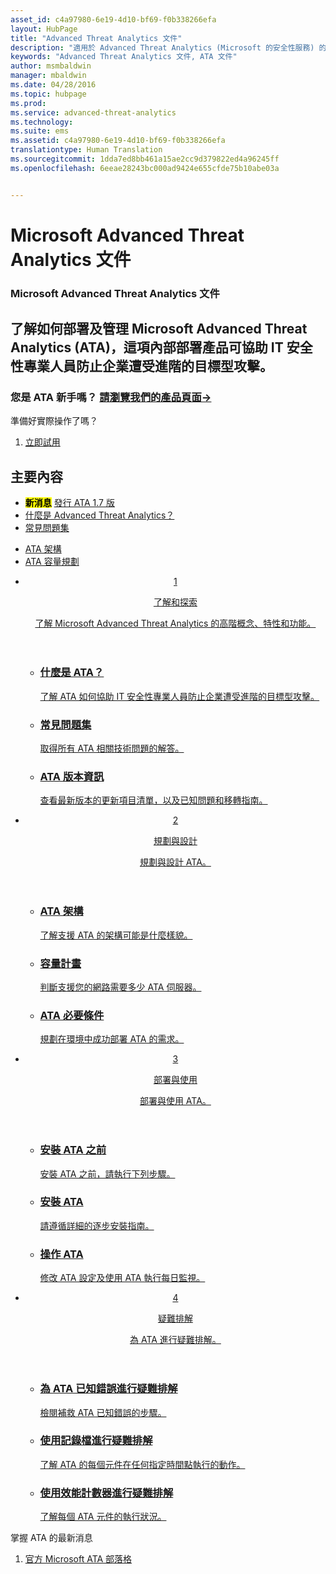 ```yaml
---
asset_id: c4a97980-6e19-4d10-bf69-f0b338266efa
layout: HubPage
title: "Advanced Threat Analytics 文件"
description: "適用於 Advanced Threat Analytics (Microsoft 的安全性服務) 的技術文件。"
keywords: "Advanced Threat Analytics 文件, ATA 文件"
author: msmbaldwin
manager: mbaldwin
ms.date: 04/28/2016
ms.topic: hubpage
ms.prod: 
ms.service: advanced-threat-analytics
ms.technology: 
ms.suite: ems
ms.assetid: c4a97980-6e19-4d10-bf69-f0b338266efa
translationtype: Human Translation
ms.sourcegitcommit: 1dda7ed8bb461a15ae2cc9d379822ed4a96245ff
ms.openlocfilehash: 6eeae28243bc000ad9424e655cfde75b10abe03a


---
```

# <a name="microsoft-advanced-threat-analytics-documentation"></a>Microsoft Advanced Threat Analytics 文件
<article id="main">
    <section id="hero-content">
      <h1>Microsoft Advanced Threat Analytics 文件</h1>
      <h2>了解如何部署及管理 Microsoft Advanced Threat Analytics (ATA)，這項內部部署產品可協助 IT 安全性專業人員防止企業遭受進階的目標型攻擊。</h2>
      <h3>您是 ATA 新手嗎？ <a href="http://go.microsoft.com/fwlink/?LinkId=816859" target="_blank">請瀏覽我們的產品頁面&rarr;</a></h3>
    </section>
    <aside class="alert section-border">
      <p>準備好實際操作了嗎？</p>
      <ol class="action-list">
        <li><a href="https://www.microsoft.com/evalcenter/evaluate-microsoft-advanced-threat-analytics" target="_blank" class="button-bordered button-translucent">立即試用</a></li>
      </ol>
    </aside>
    <section id="featured" class="container">
      <h2 class="section-heading"><span class="icon icon-warning"></span> 主要內容</h2>
      <div class="features row">
        <ul class="column column-half">
          <li><mark><b>新消息</b></mark> <a href="/advanced-threat-analytics/understand-explore/whats-new-version-1.7">發行 ATA 1.7 版</a></li>
          <li><a href="/advanced-threat-analytics/understand-explore/what-is-ata">什麼是 Advanced Threat Analytics？</a></li>
          <li><a href="/advanced-threat-analytics/understand-explore/ata-technical-faq">常見問題集</a></li>
        </ul>
        <ul class="column column-half">
          <li><a href="/advanced-threat-analytics/plan-design/ata-architecture">ATA 架構</a></li>
          <li><a href="/advanced-threat-analytics/plan-design/ata-capacity-planning">ATA 容量規劃</a></li>        </ul>
      </div>
    </section>
    <div id="journeys">
      <section class="container">
        <ul class="journeys-list">
          <li class="journey-step">
            <header class="journey-step-header row">
              <a href="/advanced-threat-analytics/understand-explore/what-is-ata">
                <div class="title column-third">
                  <span class="step-number">1</span>
                  <p>了解和探索</p>
                </div>
                <p class="description column-two-thirds">了解 Microsoft Advanced Threat Analytics 的高階概念、特性和功能。
                </p>
              </a>
            </header>
            <section class="journey-step-elements content">
              <ul class="row">
                <li class="column-third">
                  <a href="/advanced-threat-analytics/understand-explore/what-is-ata">
                    <h3>什麼是 ATA？</h3>
                    <p>了解 ATA 如何協助 IT 安全性專業人員防止企業遭受進階的目標型攻擊。</p>
                  </a>
                </li>
                <li class="column-third">
                  <a href="/advanced-threat-analytics/understand-explore/ata-technical-faq">
                    <h3>常見問題集</h3>
                    <p>取得所有 ATA 相關技術問題的解答。</p>
                  </a>
                </li>
                <li class="column-third">
                  <a href="/advanced-threat-analytics/understand-explore/ata-release-notes">
                    <h3>ATA 版本資訊</h3>
                    <p>查看最新版本的更新項目清單，以及已知問題和移轉指南。</p>
                  </a>
                </li>
              </ul>
            </section>
          </li>
          <li class="journey-step">
            <header class="journey-step-header row">
              <a href="/advanced-threat-analytics/plan-design/ata-architecture">
                <div class="title column-third">
                  <span class="step-number">2</span>
                  <p>規劃與設計</p>
                </div>
                <p class="description column-two-thirds">規劃與設計 ATA。
                </p>
              </a>
            </header>
            <section class="journey-step-elements content">
              <ul class="row">
                <li class="column-third">
                  <a href="/advanced-threat-analytics/plan-design/ata-architecture">
                    <h3>ATA 架構</h3>
                    <p>了解支援 ATA 的架構可能是什麼樣貌。</p>
                  </a>
                </li>
                <li class="column-third">
                  <a href="/advanced-threat-analytics/plan-design/ata-capacity-planning">
                    <h3>容量計畫</h3>
                    <p>判斷支援您的網路需要多少 ATA 伺服器。</p>
                  </a>
                </li>
                <li class="column-third">
                  <a href="/advanced-threat-analytics/plan-design/ata-prerequisites">
                    <h3>ATA 必要條件</h3>
                    <p>規劃在環境中成功部署 ATA 的需求。</p>
                  </a>
                </li>
              </ul>
            </section>
          </li>
          <li class="journey-step">
            <header class="journey-step-header row">
              <a href="/advanced-threat-analytics/deploy-use/preinstall-ata">
                <div class="title column-third">
                  <span class="step-number">3</span>
                  <p>部署與使用</p>
                </div>
                <p class="description column-two-thirds">部署與使用 ATA。
                </p>
              </a>
            </header>
            <section class="journey-step-elements content">
              <ul class="row">
                <li class="column-third">
                  <a href="/advanced-threat-analytics/deploy-use/preinstall-ata">
                    <h3>安裝 ATA 之前</h3>
                    <p>安裝 ATA 之前，請執行下列步驟。</p>
                  </a>
                </li>
                <li class="column-third">
                  <a href="/advanced-threat-analytics/deploy-use/install-ata-step1">
                    <h3>安裝 ATA</h3>
                    <p>請遵循詳細的逐步安裝指南。</p>
                  </a>
                </li>
                <li class="column-third">
                  <a href="/advanced-threat-analytics/deploy-use/operate-ata">
                    <h3>操作 ATA</h3>
                    <p>修改 ATA 設定及使用 ATA 執行每日監視。</p>
                  </a>
                </li>
            </section>
          </li>
          <li class="journey-step">
            <header class="journey-step-header row">
              <a href="/advanced-threat-analytics/troubleshoot/troubleshooting-ata-known-errors">
                <div class="title column-third">
                  <span class="step-number">4</span>
                  <p>疑難排解</p>
                </div>
                <p class="description column-two-thirds">為 ATA 進行疑難排解。
                </p>
              </a>
            </header>
            <section class="journey-step-elements content">
              <ul class="row">
                <li class="column-third">
                  <a href="/advanced-threat-analytics/troubleshoot/troubleshooting-ata-known-errors">
                    <h3>為 ATA 已知錯誤進行疑難排解</h3>
                    <p>檢閱補救 ATA 已知錯誤的步驟。</p>
                  </a>
                </li>
                <li class="column-third">
                  <a href="/advanced-threat-analytics/troubleshoot/troubleshooting-ata-using-logs">
                    <h3>使用記錄檔進行疑難排解</h3>
                    <p>了解 ATA 的每個元件在任何指定時間點執行的動作。</p>
                  </a>
                </li>
                <li class="column-third">
                  <a href="/advanced-threat-analytics/troubleshoot/troubleshooting-ata-using-perf-counters">
                    <h3>使用效能計數器進行疑難排解</h3>
                    <p>了解每個 ATA 元件的執行狀況。</p>
                  </a>
                </li>
              </ul>
            </section>
          </li>
        </ul>
      </section>
    </div>
    <aside class="alert alert-social">
      <p>掌握 ATA 的最新消息</p>
      <ol class="action-list">
        <li><a href="http://blogs.technet.com/b/ata/" target="_blank" class="button-bordered button-translucent">官方 Microsoft ATA 部落格</a></li>
      </ol>
    </aside>
</article>



<!--HONumber=Dec16_HO1-->


